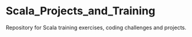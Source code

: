 # Scala_Projects_and_Training
Repository for Scala training exercises, coding challenges and projects.
